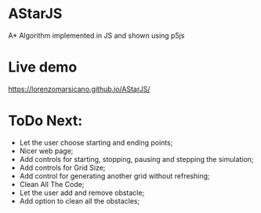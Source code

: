 # AStarJS
A* Algorithm implemented in JS and shown using p5js

# Live demo
https://lorenzomarsicano.github.io/AStarJS/

# ToDo Next:
* Let the user choose starting and ending points;
* Nicer web page;
* Add controls for starting, stopping, pausing and stepping the simulation;
* Add controls for Grid Size;
* Add control for generating another grid without refreshing;
* Clean All The Code;
* Let the user add and remove obstacle;
* Add option to clean all the obstacles;
